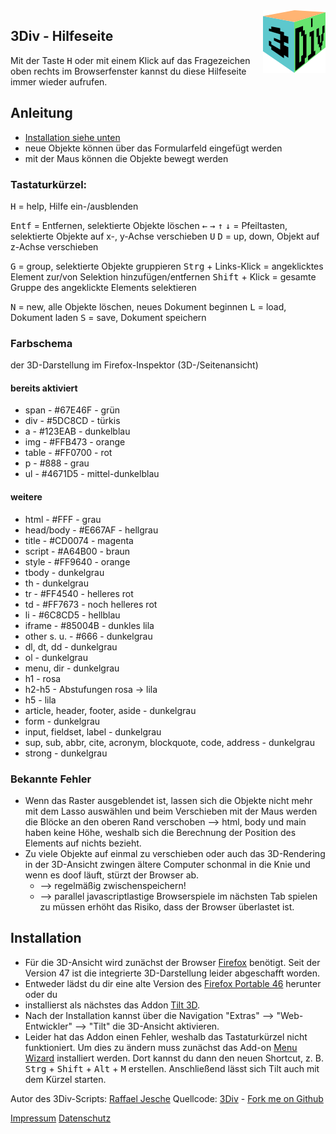 <img alt="3Div-Logo" src="img/3div_logo_100.png" style="float:right;margin:0px 0px 10px 10px" />

## 3Div - Hilfeseite
Mit der Taste <kbd>H</kbd> oder mit einem Klick auf das Fragezeichen oben rechts im Browserfenster kannst du diese Hilfeseite immer wieder aufrufen.

## Anleitung

- [Installation siehe unten](#installation)
- neue Objekte können über das Formularfeld eingefügt werden
- mit der Maus können die Objekte bewegt werden

### Tastaturkürzel:
<kbd>H</kbd> = help, Hilfe ein-/ausblenden

<kbd>Entf</kbd> = Entfernen, selektierte Objekte löschen
<kbd>&larr;</kbd> <kbd>&rarr;</kbd> <kbd>&uarr;</kbd> <kbd>&darr;</kbd> = Pfeiltasten, selektierte Objekte auf x-, y-Achse verschieben
<kbd>U</kbd> <kbd>D</kbd> = up, down, Objekt auf z-Achse verschieben

<kbd>G</kbd> = group, selektierte Objekte gruppieren
<kbd>Strg</kbd> + Links-Klick = angeklicktes Element zur/von Selektion hinzufügen/entfernen
<kbd>Shift</kbd> + Klick = gesamte Gruppe des angeklickte Elements selektieren

<kbd>N</kbd> = new, alle Objekte löschen, neues Dokument beginnen
<kbd>L</kbd> = load, Dokument laden
<kbd>S</kbd> = save, Dokument speichern

### Farbschema
der 3D-Darstellung im Firefox-Inspektor (3D-/Seitenansicht)
#### bereits aktiviert
- span - #67E46F - grün
- div - #5DC8CD - türkis
- a - #123EAB - dunkelblau
- img - #FFB473 - orange
- table - #FF0700 - rot
- p - #888 - grau
- ul - #4671D5 - mittel-dunkelblau

#### weitere
- html - #FFF - grau
- head/body - #E667AF - hellgrau
- title - #CD0074 - magenta
- script - #A64B00 - braun
- style - #FF9640 - orange
- tbody - dunkelgrau
- th - dunkelgrau
- tr - #FF4540 - helleres rot
- td - #FF7673 - noch helleres rot
- li - #6C8CD5 - hellblau
- iframe - #85004B - dunkles lila
- other s. u. - #666 - dunkelgrau
- dl, dt, dd - dunkelgrau
- ol - dunkelgrau
- menu, dir - dunkelgrau
- h1 - rosa
- h2-h5 - Abstufungen rosa -> lila
- h5 - lila
- article, header, footer, aside - dunkelgrau
- form - dunkelgrau
- input, fieldset, label - dunkelgrau
- sup, sub, abbr, cite, acronym, blockquote, code, address - dunkelgrau
- strong - dunkelgrau

### Bekannte Fehler
- Wenn das Raster ausgeblendet ist, lassen sich die Objekte nicht mehr mit dem Lasso auswählen und beim Verschieben mit der Maus werden die Blöcke an den oberen Rand verschoben --> html, body und main haben keine Höhe, weshalb sich die Berechnung der Position des Elements auf nichts bezieht.
- Zu viele Objekte auf einmal zu verschieben oder auch das 3D-Rendering in der 3D-Ansicht zwingen ältere Computer schonmal in die Knie und wenn es doof läuft, stürzt der Browser ab.
  - --> regelmäßig zwischenspeichern!
  - --> parallel javascriptlastige Browserspiele im nächsten Tab spielen zu müssen erhöht das Risiko, dass der Browser überlastet ist. 

## Installation

- Für die 3D-Ansicht wird zunächst der Browser [Firefox](https://www.mozilla.org/de/firefox/new/) benötigt. Seit der Version 47 ist die integrierte 3D-Darstellung leider abgeschafft worden.
- Entweder lädst du dir eine alte Version des [Firefox Portable 46](https://sourceforge.net/projects/portableapps/files/Mozilla%20Firefox%2C%20Portable%20Ed./Mozilla%20Firefox%2C%20Portable%20Edition%2046.0.1/FirefoxPortable_46.0.1_German.paf.exe/download) herunter oder du
- installierst als nächstes das Addon [Tilt 3D](https://addons.mozilla.org/de/firefox/addon/tilt/).
- Nach der Installation kannst über die Navigation "Extras" --> "Web-Entwickler" --> "Tilt" die 3D-Ansicht aktivieren.
- Leider hat das Addon einen Fehler, weshalb das Tastaturkürzel nicht funktioniert. Um dies zu ändern muss zunächst das Add-on [Menu Wizard](https://addons.mozilla.org/de/firefox/addon/s3menu-wizard/) installiert werden. Dort kannst du dann den neuen Shortcut, z. B. <kbd>Strg</kbd> + <kbd>Shift</kbd> + <kbd>Alt</kbd> + <kbd>M</kbd> erstellen. Anschließend lässt sich Tilt auch mit dem Kürzel starten.



Autor des 3Div-Scripts: [Raffael Jesche](http://www.raffael.one)
Quellcode: [3Div](https://github.com/raffaelj/3div) - [Fork me on Github](https://github.com/raffaelj/3div)

[Impressum](http://www.raffael.one/impressum) [Datenschutz](http://www.raffael.one/datenschutz)